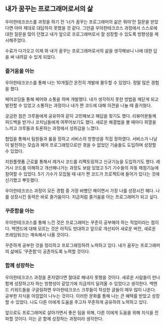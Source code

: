 ## 내가 꿈꾸는 프로그래머로서의 삶

우아한테크코스를 과정을 하기 전 ‘너가 꿈꾸는 프로그래머의 삶은 뭐야’란 질문을 받았다면 아마 제대로 대답하지 못했을 것 같다. 그만큼 우아한테크코스 과정에서 스스로에 대한 질문을 많이 던졌고 내가 앞으로 프로그래머로서 잘 성장할 수 있도록 방향성을 제시해주었다.

수료가 다가오고 이제 와 내가 꿈꾸는 프로그래머로서의 삶을 생각해보니 나에 대한 답을 써 내려갈 수 있게 되었다.

### 즐거움을 아는

우아한테크코스를 통해 나는 10개월간 온전히 개발에 몰두할 수 있었다. 정말 많은 경험을 했다.

페어코딩을 통해 페어와 소통을 하며 개발했다. 내가 생각하지 못한 방법을 깨닫게 되고 발전할 수 있었고 소통하는 과정이나 내가 짠 코드에 대해 의견을 나눌 때 즐거웠다.

궁금한 점은 크루들에게 공유하여 같이 고민해보고 해답을 찾기도 했다. 리뷰어분들께 피드백을 받거나 코치님들에게 여쭈어보기도 했다. 새로운 해결법을 볼 때마다 희열을 느끼고 크루들과 토론하는 과정에서 성취감을 느꼈다.

협업을 통해서 팀원들과 룰을 정하고 서비스의 방향성을 직접 정하였다. 서비스가 나날이 발전하는 모습과 페어 프로그래밍으로만 겪을 수 없었던 기술들도 도입하며 성장할 수 있었다.

지원플랫폼 근로를 통해서 레거시 코드를 리팩토링하고 신규기능을 도입하기도 했다. 레거시 코드를 이해하고 개선해나가는 과정도 보람 있었고 5기 기수들의 자동 채점기능에 참여할 수 있었다. 5기 기수가 모집될 때 내가 짠 코드가 프로젝트에 들어가 있다는 것에 신기했고 뿌듯했다.

우아한테크코스 과정이 모든 경험 중 가장 바빴던 해이면서 가장 나를 성장시킨 해다. 나를 성장시킨 동력은 바로 즐거움이다. 지금처럼 즐거움을 아는 프로그래머가 되고 싶다.

### 꾸준함을 아는

우아한테크코스를 통해 느낀 것은 프로그래머는 꾸준히 공부해야 하는 직업이라는 점이다. 백엔드에 대해 모르는 것은 아직도 방대하고 앞으로 개선되어 새로운 버전, 새로운 프레임워크는 계속해서 나올 것이다.

꾸준하게 공부한 것을 정리하고 프로그래밍하려 노력하고 있다. 내가 꿈꾸는 프로그래머의 삶에도 ‘꾸준함’이 공존하도록 노력할 것이다.

### 함께 성장하는

우아한테크코스 과정을 혼자였다면 절대로 해내지 못했을 것이다. 새로운 사람들이 만나 함께 성장하고자 하는 방향성이 같았기에 지금까지 달려올 수 있었다고 생각한다. 백엔드 키워드들을 구글링하면 우아한테크코스 크루들이 작성한 글들이 매우 많이 나온다. 공부한 지식을 아낌없이 나누는 것이다. 이러한 문화를 통해 나는 큰 혜택를 받았고 성장할 수 있었다. 나도 다른 이에게 도움을 주고자 꾸준하게 공유하려 노력하고 있다.

앞으로도 프로그래머로 살아가면서 좋은 팀을 위해, 다른 이에게 도움을 위해 지식을 전파할 것이다. 이는 곧 함께 성장하는 과정이라 생각한다.